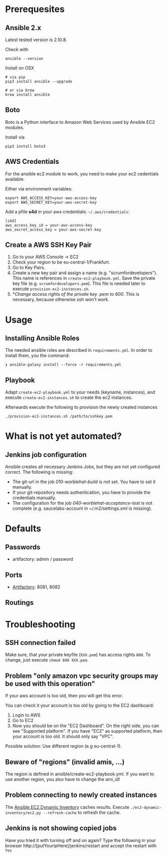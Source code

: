 # Prerequesites

## Ansible 2.x

Latest tested version is 2.10.8.

Check with

```shell
ansible --version
```

Install on OSX

```shell
# via pip
pip3 install ansible --upgrade

# or via brew
brew install ansible
```

## Boto

Boto is a Python interface to Amazon Web Services used by Ansible EC2 modules.

Install via

```shell
pip3 install boto3
```

## AWS Credentials

For the ansible ec2 module to work, you need to make your ec2 cedentials available.

Either via environment variables:

```shell
export AWS_ACCESS_KEY=your-aws-access-key
export AWS_SECRET_KEY=your-aws-secret-key
```

Add a pfile **s4d** in your aws credentials: `~/.aws/credentials`:

```shell
[s4d]
aws_access_key_id = your-aws-access-key
aws_secret_access_key = your-aws-secret-key
```

## Create a AWS SSH Key Pair

1. Go to your AWS Console -> EC2
2. Check your region to be eu-central-1/Frankfurt.
3. Go to Key Pairs.
4. Create a new key pair and assign a name (e.g. "scrumfordevelopers"). This name is references in `create-ec2-playbook.yml`. Save the private key file (e.g. `scrumfordevelopers.pem`). This file is needed later to execute `provision-ec2-instances.sh`.
5. **Change access rights of the private key *.pem to 600**. This is necessary, because otherwise ssh won't work.

# Usage

## Installing Ansible Roles

The needed ansible roles are described in `requirements.yml`. In order to install them, you the command:

```shell
❯ ansible-galaxy install --force -r requirements.yml
```

## Playbook

Adapt `create-ec2-playbook.yml` to your needs (keyname, instances), and execute `create-ec2-instances.sh` to create the ec2 instances.

Afterwards execute the following to provision the newly created instances

```shell
./provision-ec2-instances.sh /path/to/sshkey.pem
```

# What is not yet automated?

## Jenkins job configuration

Ansible creates all necessary Jenkins Jobs, but they are not yet configured correct. The following is missing:
* The git-url in the job *010-worblehat-build* is not set. You have to set it manually.
* If your git-repository needs authentication, you have to provide the credentials manually.
* The configuration for the job *040-worblehat-acceptance-test* is not complete (e.g. saucelabs-account in ~/.m2/settings.xml is missing).

# Defaults

## Passwords
* artifactory: admin / password

## Ports

* [Artifactory](https://jfrog.com/help/r/jfrog-installation-setup-documentation/artifactory-network-ports): 8081, 8082

## Routings


# Troubleshooting

## SSH connection failed
Make sure, that your private keyfile (`XXX.pem`) has access rights `600`. To change, just execute `chmod 600 XXX.pem`.

## Problem "only amazon vpc security groups may be used with this operation"
If your aws account is too old, then you will get this error.

You can check it your account is too old by going to the EC2 dashboard:
1. Login to AWS
2. Go to EC2
3. Now you should be on the "EC2 Dashboard". On the right side, you can see "Supported platform". If you have "EC2" as supported platform, then your account is too old. It should only say "VPC".

Possible solution: Use different region (e.g eu-central-1).

## Beware of "regions" (invalid amis, ...)
The region is defined in ansible/create-ec2-playbook.yml.
If you want to use another region, you also have to change the ami_id!

## Problem connecting to newly created instances
The [Ansible EC2 Dynamic Inventory](http://docs.ansible.com/ansible/intro_dynamic_inventory.html#example-aws-ec2-external-inventory-script) caches results. Execute `./ec2-dynamic-inventory/ec2.py --refresh-cache` to refresh the cache.

## Jenkins is not showing copied jobs
Have you tried it with turning off and on again?
Type the following in your browser http://[putYourIpHere]/jenkins/restart and accept the restart with `Yes`
